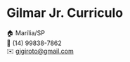 # Gilmar Jr. Curriculo

:house: Marília/SP <br>
:iphone: (14) 99838-7862 <br>
:envelope: gjgiroto@gmail.com


